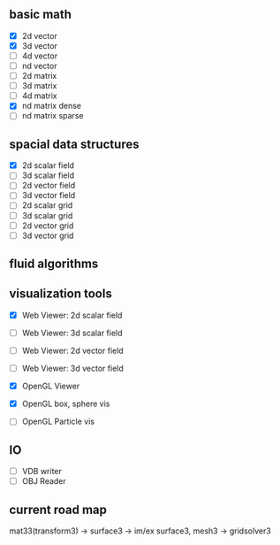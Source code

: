 ## basic math
- [x] 2d vector
- [x] 3d vector
- [ ] 4d vector
- [ ] nd vector
- [ ] 2d matrix
- [ ] 3d matrix
- [ ] 4d matrix
- [x] nd matrix dense
- [ ] nd matrix sparse

## spacial data structures
- [x] 2d scalar field
- [ ] 3d scalar field
- [ ] 2d vector field
- [ ] 3d vector field
- [ ] 2d scalar grid
- [ ] 3d scalar grid
- [ ] 2d vector grid
- [ ] 3d vector grid

## fluid algorithms



## visualization tools
- [x] Web Viewer: 2d scalar field
- [ ] Web Viewer: 3d scalar field
- [ ] Web Viewer: 2d vector field
- [ ] Web Viewer: 3d vector field


- [x] OpenGL Viewer
- [x] OpenGL box, sphere vis
- [ ] OpenGL Particle vis

## IO
- [ ] VDB writer
- [ ] OBJ Reader

## current road map
mat33(transform3) -> surface3 -> im/ex surface3, mesh3 -> gridsolver3